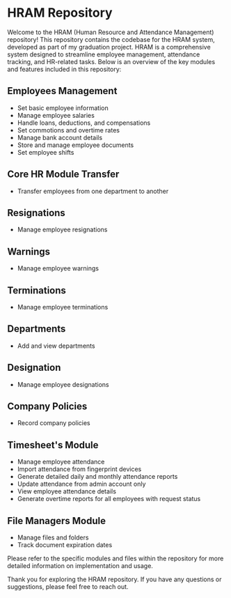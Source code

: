 # HRAM Repository

Welcome to the HRAM (Human Resource and Attendance Management) repository! This repository contains the codebase for the HRAM system, developed as part of my graduation project. HRAM is a comprehensive system designed to streamline employee management, attendance tracking, and HR-related tasks. Below is an overview of the key modules and features included in this repository:

## Employees Management

- Set basic employee information
- Manage employee salaries
- Handle loans, deductions, and compensations
- Set commotions and overtime rates
- Manage bank account details
- Store and manage employee documents
- Set employee shifts

## Core HR Module Transfer

- Transfer employees from one department to another

## Resignations

- Manage employee resignations

## Warnings

- Manage employee warnings

## Terminations

- Manage employee terminations

## Departments

- Add and view departments

## Designation

- Manage employee designations

## Company Policies

- Record company policies

## Timesheet's Module

- Manage employee attendance
- Import attendance from fingerprint devices
- Generate detailed daily and monthly attendance reports
- Update attendance from admin account only
- View employee attendance details
- Generate overtime reports for all employees with request status

## File Managers Module

- Manage files and folders
- Track document expiration dates

Please refer to the specific modules and files within the repository for more detailed information on implementation and usage.

Thank you for exploring the HRAM repository. If you have any questions or suggestions, please feel free to reach out.
